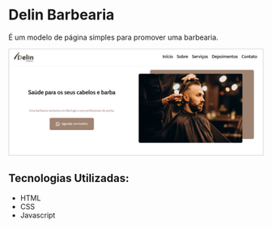 # Delin Barbearia

É um modelo de página simples para promover uma barbearia.



![Tela de Login](https://github.com/santos-glebson/delin-barbearia/blob/master/assets/readme-delin-barbearia-image-1.jpg)


## Tecnologias Utilizadas:
* HTML
* CSS
* Javascript
